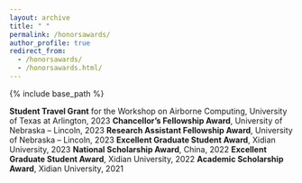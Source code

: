 ```yaml
---
layout: archive
title: " "
permalink: /honorsawards/
author_profile: true
redirect_from: 
  - /honorsawards/
  - /honorsawards.html/
---
```


{% include base_path %}

**Student Travel Grant** for the Workshop on Airborne Computing, University of Texas at Arlington, 2023
**Chancellor’s Fellowship Award**, University of Nebraska – Lincoln, 2023
**Research Assistant Fellowship Award**, University of Nebraska – Lincoln, 2023
**Excellent Graduate Student Award**, Xidian University, 2023
**National Scholarship Award**, China, 2022
**Excellent Graduate Student Award**, Xidian University, 2022
**Academic Scholarship Award**, Xidian University, 2021
